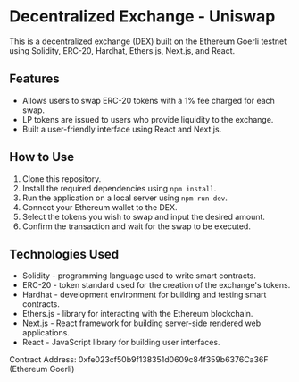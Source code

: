 <h1>Decentralized Exchange - Uniswap</h1>
    <p>This is a decentralized exchange (DEX) built on the Ethereum Goerli testnet using Solidity, ERC-20, Hardhat, Ethers.js, Next.js, and React.</p>
    <h2>Features</h2>
    <ul>
      <li>Allows users to swap ERC-20 tokens with a 1% fee charged for each swap.</li>
      <li>LP tokens are issued to users who provide liquidity to the exchange.</li>
      <li>Built a user-friendly interface using React and Next.js.</li>
    </ul>
    <h2>How to Use</h2>
    <ol>
      <li>Clone this repository.</li>
      <li>Install the required dependencies using <code>npm install</code>.</li>
      <li>Run the application on a local server using <code>npm run dev</code>.</li>
      <li>Connect your Ethereum wallet to the DEX.</li>
      <li>Select the tokens you wish to swap and input the desired amount.</li>
      <li>Confirm the transaction and wait for the swap to be executed.</li>
    </ol>
    <h2>Technologies Used</h2>
    <ul>
      <li>Solidity - programming language used to write smart contracts.</li>
      <li>ERC-20 - token standard used for the creation of the exchange's tokens.</li>
      <li>Hardhat - development environment for building and testing smart contracts.</li>
      <li>Ethers.js - library for interacting with the Ethereum blockchain.</li>
      <li>Next.js - React framework for building server-side rendered web applications.</li>
      <li>React - JavaScript library for building user interfaces.</li>
    </ul>

Contract Address: 0xfe023cf50b9f138351d0609c84f359b6376Ca36F (Ethereum Goerli)